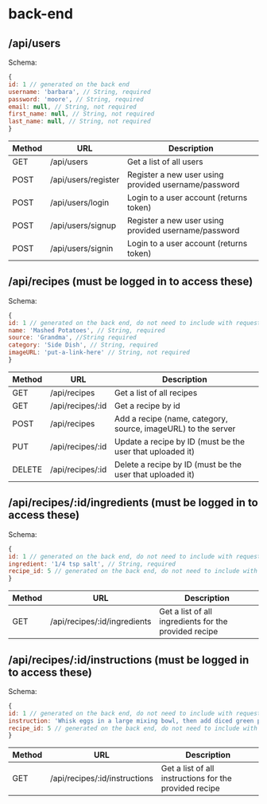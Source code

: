 # back-end

## /api/users

Schema:

```js
{
id: 1 // generated on the back end
username: 'barbara', // String, required
password: 'moore', // String, required
email: null, // String, not required
first_name: null, // String, not required
last_name: null, // String, not required
}
```

| Method | URL                 | Description                                          |
| ------ | ------------------- | ---------------------------------------------------- |
| GET    | /api/users          | Get a list of all users                              |
| POST   | /api/users/register | Register a new user using provided username/password |
| POST   | /api/users/login    | Login to a user account (returns token)              |
| POST   | /api/users/signup   | Register a new user using provided username/password |
| POST   | /api/users/signin   | Login to a user account (returns token)              |

## /api/recipes (must be logged in to access these)

Schema:

```js
{
id: 1 // generated on the back end, do not need to include with request
name: 'Mashed Potatoes', // String, required
source: 'Grandma', //String required
category: 'Side Dish', // String, required
imageURL: 'put-a-link-here' // String, not required
}
```

| Method | URL              | Description                                                   |
| ------ | ---------------- | ------------------------------------------------------------- |
| GET    | /api/recipes     | Get a list of all recipes                                     |
| GET    | /api/recipes/:id | Get a recipe by id                                            |
| POST   | /api/recipes     | Add a recipe (name, category, source, imageURL) to the server |
| PUT    | /api/recipes/:id | Update a recipe by ID (must be the user that uploaded it)     |
| DELETE | /api/recipes/:id | Delete a recipe by ID (must be the user that uploaded it)     |

## /api/recipes/:id/ingredients (must be logged in to access these)

Schema:

```js
{
id: 1 // generated on the back end, do not need to include with request
ingredient: '1/4 tsp salt', // String, required
recipe_id: 5 // generated on the back end, do not need to include with request
}
```

| Method | URL                          | Description                                           |
| ------ | ---------------------------- | ----------------------------------------------------- |
| GET    | /api/recipes/:id/ingredients | Get a list of all ingredients for the provided recipe |

## /api/recipes/:id/instructions (must be logged in to access these)

Schema:

```js
{
id: 1 // generated on the back end, do not need to include with request
instruction: 'Whisk eggs in a large mixing bowl, then add diced green peppers.', // String, required
recipe_id: 5 // generated on the back end, do not need to include with request
}
```

| Method | URL                           | Description                                            |
| ------ | ----------------------------- | ------------------------------------------------------ |
| GET    | /api/recipes/:id/instructions | Get a list of all instructions for the provided recipe |

